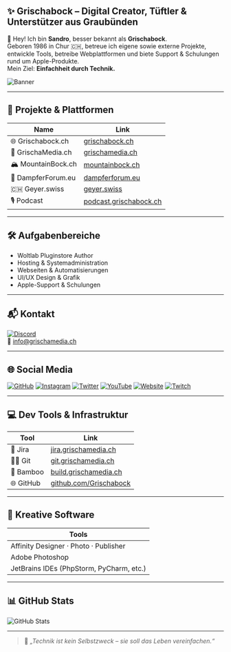 ## ✨ Grischabock – Digital Creator, Tüftler & Unterstützer aus Graubünden

👋 Hey! Ich bin **Sandro**, besser bekannt als **Grischabock**.  
Geboren 1986 in Chur 🇨🇭, betreue ich eigene sowie externe Projekte, entwickle Tools, betreibe Webplattformen und biete Support & Schulungen rund um Apple-Produkte.  
Mein Ziel: **Einfachheit durch Technik.**

![Banner](https://www.woltlab.com/attachment/153703-grischamedia-banner-500x62-png/)

---

## 🚀 Projekte & Plattformen

| Name               | Link                                    |
|--------------------|-----------------------------------------|
| 🌐 Grischabock.ch   | [grischabock.ch](https://grischabock.ch)       |
| 🎨 GrischaMedia.ch | [grischamedia.ch](https://grischamedia.ch)     |
| 🏔️ MountainBock.ch  | [mountainbock.ch](https://mountainbock.ch)     |
| 💬 DampferForum.eu  | [dampferforum.eu](https://dampferforum.eu)     |
| 🇨🇭 Geyer.swiss     | [geyer.swiss](https://geyer.swiss)             |
| 🎙️ Podcast         | [podcast.grischabock.ch](https://podcast.grischabock.ch) |

---

## 🛠️ Aufgabenbereiche

- Woltlab Pluginstore Author
- Hosting & Systemadministration
- Webseiten & Automatisierungen
- UI/UX Design & Grafik
- Apple-Support & Schulungen

---

## 📬 Kontakt

[![Discord](https://img.shields.io/discord/668561281229389824?color=7289da&label=GrischaMedia&logo=discord&style=flat-square)](https://discord.gg/eBPnGDq)  
📧 [info@grischamedia.ch](mailto:info@grischamedia.ch)

---

## 🌐 Social Media

[![GitHub](https://img.shields.io/badge/GitHub-181717?logo=github&style=for-the-badge)](https://github.com/Grischabock)
[![Instagram](https://img.shields.io/badge/Instagram-E4405F?logo=instagram&style=for-the-badge)](https://www.instagram.com/Grischabock/)
[![Twitter](https://img.shields.io/badge/Twitter-1DA1F2?logo=twitter&style=for-the-badge)](https://twitter.com/Grischabock)
[![YouTube](https://img.shields.io/badge/YouTube-FF0000?logo=youtube&style=for-the-badge)](https://www.youtube.com/channel/Grischabock)
[![Website](https://img.shields.io/badge/Website-1F456A?logo=icloud&style=for-the-badge&logoColor=white)](https://grischamedia.ch)
[![Twitch](https://img.shields.io/badge/Twitch-6441A5?logo=twitch&style=for-the-badge)](https://twitch.tv/Grischabock)

---

## 💻 Dev Tools & Infrastruktur

| Tool    | Link                             |
|---------|----------------------------------|
| 🧩 Jira       | [jira.grischamedia.ch](https://jira.grischamedia.ch)         |
| 🧑‍💻 Git       | [git.grischamedia.ch](https://git.grischamedia.ch)           |
| 🚀 Bamboo     | [build.grischamedia.ch](https://build.grischamedia.ch)       |
| 🌐 GitHub     | [github.com/Grischabock](https://github.com/Grischabock)     |

---

## 🎨 Kreative Software

| Tools |
|-------|
| Affinity Designer · Photo · Publisher |
| Adobe Photoshop |
| JetBrains IDEs (PhpStorm, PyCharm, etc.) |

---

## 📊 GitHub Stats

![GitHub Stats](https://github-readme-stats.vercel.app/api?username=Grischabock&show_icons=true&theme=default)

---

> 💬 _„Technik ist kein Selbstzweck – sie soll das Leben vereinfachen.“_
